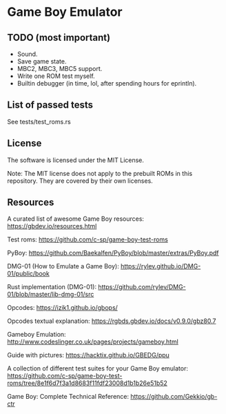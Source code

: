 # Game Boy Emulator

## TODO (most important)

* Sound.
* Save game state.
* MBC2, MBC3, MBC5 support.
* Write one ROM test myself.
* Builtin debugger (in time, lol, after spending hours for eprintln).

## List of passed tests

See tests/test_roms.rs

## License

The software is licensed under the MIT License.

Note: The MIT license does not apply to the prebuilt ROMs in this repository. They are covered by their own licenses.

## Resources

A curated list of awesome Game Boy resources: https://gbdev.io/resources.html

Test roms: https://github.com/c-sp/game-boy-test-roms

PyBoy: https://github.com/Baekalfen/PyBoy/blob/master/extras/PyBoy.pdf

DMG-01 (How to Emulate a Game Boy): https://rylev.github.io/DMG-01/public/book

Rust implementation (DMG-01): https://github.com/rylev/DMG-01/blob/master/lib-dmg-01/src

Opcodes: https://izik1.github.io/gbops/

Opcodes textual explanation: https://rgbds.gbdev.io/docs/v0.9.0/gbz80.7

Gameboy Emulation: http://www.codeslinger.co.uk/pages/projects/gameboy.html

Guide with pictures: https://hacktix.github.io/GBEDG/ppu

A collection of different test suites for your Game Boy emulator: https://github.com/c-sp/game-boy-test-roms/tree/8e1f6d7f3a1d8683f11fdf23008d1b1b26e51b52

Game Boy: Complete Technical Reference: https://github.com/Gekkio/gb-ctr
